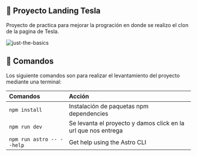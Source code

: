 
## 🚀 Proyecto Landing Tesla 
Proyecto de practica para mejorar la progración en donde se realizo el clon de la pagina de Tesla.

![just-the-basics](https://github.com/Crisbravoon/tesla-clone/tree/main/public/Tesla-page.png)


## 🧞 Comandos
Los siguiente comandos son para realizar el levantamiento del proyecto mediante una terminal:

| Comandos                   | Acción                                           |
| :------------------------ | :----------------------------------------------- |
| `npm install`             | Instalación de paquetas npm dependencies                            |
| `npm run dev`             | Se levanta el proyecto y damos click en la url que nos entrega       
| `npm run astro -- --help` | Get help using the Astro CLI                     |

